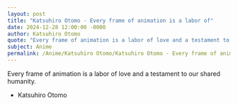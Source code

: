 ```yaml
---
layout: post
title: "Katsuhiro Otomo - Every frame of animation is a labor of"
date: 2024-12-28 12:00:00 -0000
author: Katsuhiro Otomo
quote: "Every frame of animation is a labor of love and a testament to our shared humanity."
subject: Anime
permalink: /Anime/Katsuhiro Otomo/Katsuhiro Otomo - Every frame of animation is a labor of
---
```


Every frame of animation is a labor of love and a testament to our shared humanity.

- Katsuhiro Otomo
